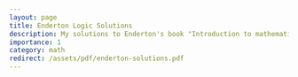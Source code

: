 ```yaml
---
layout: page
title: Enderton Logic Solutions
description: My solutions to Enderton's book "Introduction to mathematical logic"
importance: 1
category: math
redirect: /assets/pdf/enderton-solutions.pdf
---
```

